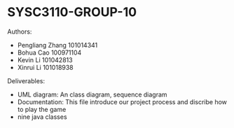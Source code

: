 # SYSC3110-GROUP-10
Authors:
  * Pengliang Zhang 101014341
  * Bohua Cao 100971104
  * Kevin Li 101042813
  * Xinrui Li 101018938
  
  
Deliverables:
  * UML diagram: An class diagram, sequence diagram 
  * Documentation: This file introduce our project process and discribe how to play the game
  * nine java classes

